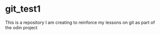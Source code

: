 # git_test1
This is a repository I am creating to reinforce my lessons on git as part of the odin project
